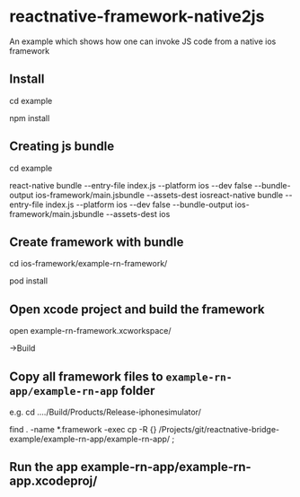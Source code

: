 # reactnative-framework-native2js
An example which shows how one can invoke JS code from a native ios framework

## Install
cd example

npm install

## Creating js bundle
cd example

react-native bundle --entry-file index.js --platform ios --dev false --bundle-output ios-framework/main.jsbundle --assets-dest iosreact-native bundle --entry-file index.js --platform ios --dev false --bundle-output ios-framework/main.jsbundle --assets-dest ios

## Create framework with bundle
cd ios-framework/example-rn-framework/

pod install

## Open xcode project and build the framework
open example-rn-framework.xcworkspace/

->Build

## Copy all framework files to `example-rn-app/example-rn-app` folder
e.g. 
cd ..../Build/Products/Release-iphonesimulator/

find . -name \*.framework -exec cp -R {} /Projects/git/reactnative-bridge-example/example-rn-app/example-rn-app/ \;

## Run the app  example-rn-app/example-rn-app.xcodeproj/
